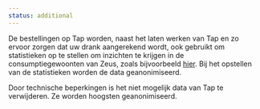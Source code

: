 ```yaml
---
status: additional
---
```


De bestellingen op Tap worden, naast het laten werken van Tap en zo ervoor zorgen dat uw drank aangerekend wordt, ook gebruikt om statistieken op te stellen om inzichten te krijgen in de consumptiegewoonten van Zeus, zoals bijvoorbeeld [hier](https://zeus.ugent.be/bloch/17-18/eet-en-drankgewoonten-in-zeus/). Bij het opstellen van de statistieken worden de data geanonimiseerd.

Door technische beperkingen is het niet mogelijk data van Tap te verwijderen. Ze worden hoogsten geanonimiseerd.
